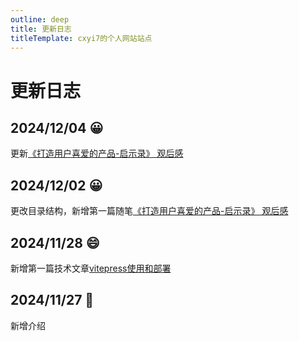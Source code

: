 ```yaml
---
outline: deep
title: 更新日志
titleTemplate: cxyi7的个人网站站点
---
```


# 更新日志

## 2024/12/04 :grinning:
更新[《打造用户喜爱的产品-启示录》 观后感](/life/essay/20241202-thingk)

## 2024/12/02 :grinning:
更改目录结构，新增第一篇随笔[《打造用户喜爱的产品-启示录》 观后感](/life/essay/20241202-thingk)

## 2024/11/28 :smile:
新增第一篇技术文章[vitepress使用和部署](/job/programmer/article/20241128-vitepress)

## 2024/11/27 :100:
新增介绍
